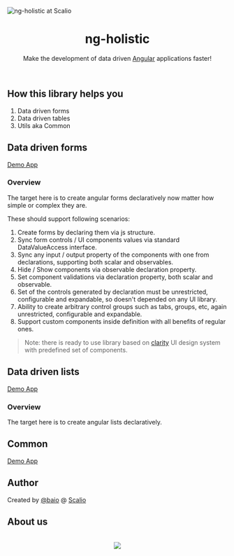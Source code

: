 
![ng-holistic at Scalio](https://raw.githubusercontent.com/scalio/ng-holistic/master/scalio-mark-h.svg?sanitize=true)

<h1 align="center">ng-holistic</h1>

<p align="center">
  Make the development of data driven <a href="https://angular.io/">Angular</a> applications faster!
</p>

&nbsp;
## How this library helps you
1. Data driven forms
2. Data driven tables
3. Utils aka Common

## Data driven forms

[Demo App](https://forms.ng-holistic.com/)

### Overview

The target here is to create angular forms declaratively now matter how simple or complex they are.


These should support following scenarios:

1. Create forms by declaring them via js structure.
2. Sync form controls / UI components values via standard DataValueAccess interface.
3. Sync any input / output property of the components with one from declarations, supporting both scalar and observables.
4. Hide / Show components via observable declaration property.
5. Set component validations via declaration property, both scalar and observable.
6. Set of the controls generated by declaration must be unrestricted, configurable and expandable, so doesn't depended on any UI library.
7. Ability to create arbitrary control groups such as tabs, groups, etc, again unrestricted, configurable and expandable.
8. Support custom components inside definition with all benefits of regular ones.

> Note: there is ready to use library based on [clarity](https://vmware.github.io/clarity/) UI design system with predefined set of components.

## Data driven lists

[Demo App](https://lists.ng-holistic.com)


### Overview

The target here is to create angular lists declaratively.

## Common

[Demo App](https://common.ng-holistic.com/)


## Author
Created by [@baio](https://github.com/baio/) @ [Scalio](https://scal.io/)

## About us
<p align="center">
    <br/>
    <a href="https://scal.io/">
        <img src="https://raw.githubusercontent.com/scalio/bazel-status/master/assets/scalio-logo.svg?sanitize=true" />
    </a>
    <br/>
</p>


